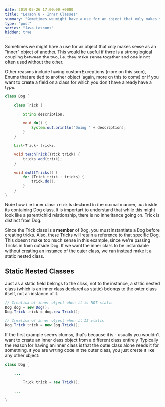 ```yaml
---
date: 2019-05-26 17:00:00 +0000
title: "Lesson 8 - Inner Classes"
summary: "Sometimes we might have a use for an object that only makes sense as an \"inner\" object of another. This would be useful if there is a strong logical coupling between the two, i.e. they make sense together and one is not often used without the other."
type: "post"
series: "Java Lessons"
hidden: true
---
```


Sometimes we might have a use for an object that only makes sense as an "inner" object of another. This would be useful if there is a strong logical coupling between the two, i.e. they make sense together and one is not often used without the other.

Other reasons include having custom Exceptions (more on this soon), Enums that are tied to another object (again, more on this to come) or if you want to create a field on a class for which you don't have already have a type.

```java
class Dog {

    class Trick {

        String description;

        void do() {
            System.out.println("Doing " + description);
        }
    }

    List<Trick> tricks;

    void teachTrick(Trick trick) {
        tricks.add(trick);
    }

    void doAllTricks() {
        for (Trick trick : tricks) {
            trick.do();
        }
    }
}
```

Note how the inner class `Trick` is declared in the normal manner, but inside its containing Dog class. It is important to understand that while this might look like a parent/child relationship, there is no inheritance going on. Trick is distinct from Dog.

Since the Trick class is a **member** of Dog, you must instantiate a Dog before creating tricks. Also, these Tricks will retain a reference to that specific Dog. This doesn't make too much sense in this example, since we're passing Tricks in from outside Dog. If we want the inner class to be instantiable without creating an instance of the outer class, we can instead make it a static nested class.

## Static Nested Classes

Just as a static field belongs to the class, not to the instance, a static nested class (which is an inner class declared as static) belongs to the outer class itself, not an instance of it.

```java
// Creation of inner object when it is NOT static
Dog dog = new Dog();
Dog.Trick trick = dog.new Trick();

// Creation of inner object when it IS static
Dog.Trick trick = new Dog.Trick();
```

If the first example seems clumsy, that's because it is - usually you wouldn't want to create an inner class object from a different class entirely. Typically the reason for having an inner class is that the outer class alone needs it for something. If you are writing code in the outer class, you just create it like any other object:

```java
class Dog {

    ...

        Trick trick = new Trick();

    ...

}
```
